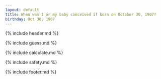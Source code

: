```yaml
---
layout: default
title: When was I or my baby conceived if born on October 30, 1907?
birthday: Oct 30, 1907
---
```


{% include header.md %}

{% include guess.md %}

{% include calculate.md %}

{% include safety.md %}

{% include footer.md %}



